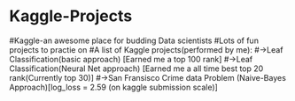 # Kaggle-Projects

#Kaggle-an awesome place for budding Data scientists
#Lots of fun projects to practie on
#A list of Kaggle projects(performed by me):
#->Leaf Classification(basic approach) [Earned me a top 100 rank]
#->Leaf Classification(Neural Net approach) [Earned me a all time best top 20 rank(Currently top 30)]
#->San Fransisco Crime data Problem (Naive-Bayes Approach)[log_loss = 2.59 (on kaggle submission scale)]

